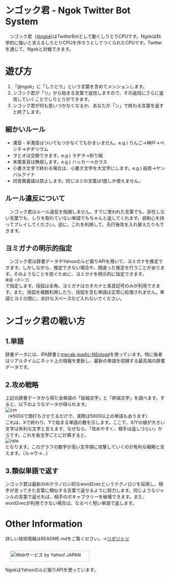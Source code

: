 # ンゴック君 - Ngok Twitter Bot System
　ンゴック君（[@_ngok_](https://twitter.com/_ngok_))はTwitterBotとして動くしりとりCPUです。Ngokは科学的に強いと言えるしりとりCPUを作ろうとしてつくられたCPUです。Twitterを通じて、Ngokと対戦できます。
# 遊び方
1. 「@_ngok_」に「しりとり」という言葉を含めてメンションします。
2. ンゴック君が「リ」から始まる言葉で返信しますので、その返信にさらに返信していくことでしりとりができます。
3. ンゴック君が何も思いつかなくなるか、あなたが「ン」で終わる言葉を返すと終了します。
## 細かいルール
 - 濁音・半濁音はついてもつかなくてもかまいません。e.g.) りんご→神戸→ペンチ→ヂヂリウム
 - ヲとオは交換できます。e.g.) ラヂヲ→折り紙
 - 末尾長音は無視します。e.g.) ハッカー→カラス
 - 小書き文字で終わる場合は、小書き文字を大文字にします。e.g.) 般若→ヤンバルクイナ
 - 同音異義語は禁止します。同じヨミの言葉は1度しか使えません。
## ルール違反について
　ンゴック君はルール違反を指摘しません。すでに使われた言葉でも、存在しない言葉でも、しりを取れていない単語でもちゃんと返してくれます。自制心を持ってプレイしてください。逆に、これを利用して、先行後攻を入れ替えたりもできます。
## ヨミガナの明示的指定
　ンゴック君は辞書データやYahooのルビ振りAPIを用いて、ヨミガナを推定できます。しかしながら、推定できない場合や、間違った推定を行うことがあります。そのようなことを防ぐために、ヨミガナを明示的に指定できます。  
 ```単語（タンゴ）```  
 で指定します。括弧は全角、ヨミガナはカタカナと長音記号のみが利用できます。また、括弧を複数利用したり、括弧を含む単語は正常に処理されません。単語とヨミの間に、余計なスペースなど入れないでください。
# ンゴック君の戦い方
## 1.単語
辞書データには、IPA辞書と[mecab-ipadic-NEologd](https://github.com/neologd/mecab-ipadic-neologd)を使っています。特に後者はリアルタイムにネット上の情報を更新し、最新の単語を収録する最先端の辞書データです。
## 2.攻め戦略
上記の辞書データから得た全単語の「始端文字」と「終端文字」を調べます。すると、以下のようなデータが得られます。  
![cm](https://github.com/comradeKamoKamo/Ngok/blob/dev/output_21930/cm.png?raw=true)  
（※5000で頭打ちさせてるだけで、実際は5000以上の単語もあります）  
これは、Xで終わり、Yで始まる単語の数を示します。ここで、X/Yの値が大きい文字は有利な文字と言えます、なぜなら、「攻めやすく、相手は返しづらい」からです。これを各文字ごとに計算すると、  
![rate](https://github.com/comradeKamoKamo/Ngok/blob/dev/output_21930/rate.png?raw=true)  
となります。このグラフの数字が高い文字順に攻撃していくのが有利な戦略と言えます。（ル→ウ→...)
## 3.類似単語で返す
ンゴック君は最新のAIテクノロジ的なword2vecというテクノロジを採用し、相手が言ってきた言葉に類似する言葉で返せるように努力します。同じようなジャンルの言葉で返せれば、相手のボキャブラリーを破壊できます。また、word2vecが利用できない場合は、なるべく短い単語で返します。
# Other Information
詳しい技術情報はREADME.mdをご覧ください。→[リポジトリ](https://github.com/comradeKamoKamo/Ngok/)

<!-- Begin Yahoo! JAPAN Web Services Attribution Snippet -->
  <a href="https://developer.yahoo.co.jp/about">
  <img src="https://s.yimg.jp/images/yjdn/common/yjdn_attbtn1_250_34.gif" width="250" height="34" title="Webサービス by Yahoo! JAPAN" alt="Webサービス by Yahoo! JAPAN" border="0" style="margin:15px 15px 15px 15px"></a>
<!-- End Yahoo! JAPAN Web Services Attribution Snippet --><br>
NgokはYahooのルビ振りAPIを使っています。
